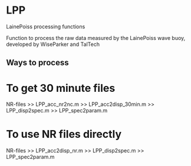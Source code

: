 # LPP
LainePoiss processing functions

Function to process the raw data measured by the LainePoiss wave buoy, developed by WiseParker and TalTech

## Ways to process
# To get 30 minute files
NR-files >> LPP_acc_nr2nc.m >> LPP_acc2disp_30min.m >> LPP_disp2spec.m >> LPP_spec2param.m 
# To use NR files directly
NR-files >> LPP_acc2disp_nr.m >> LPP_disp2spec.m >> LPP_spec2param.m 
